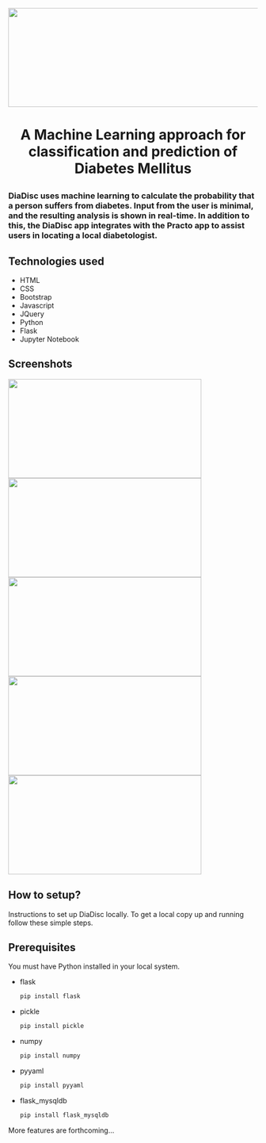 <p align="center">
    <img src="https://user-images.githubusercontent.com/78247889/199315642-f07762bf-c93c-4650-bfa8-1e1f5944541f.png" width="520" height="200">
</p>

# <p align="center"><strong>A Machine Learning approach for classification and prediction of Diabetes Mellitus</strong></p>

### <p>DiaDisc uses machine learning to calculate the probability that a person suffers from diabetes. Input from the user is minimal, and the resulting analysis is shown in real-time. In addition to this, the DiaDisc app integrates with the Practo app to assist users in locating a local diabetologist.<p>

## Technologies used
* HTML
* CSS
* Bootstrap
* Javascript
* JQuery
* Python
* Flask
* Jupyter Notebook
<!-- * MySQL -->

## Screenshots
<p>
    <img src="https://user-images.githubusercontent.com/78247889/199990598-1d8450a3-2415-4a18-97f9-64c506522b05.png" width="390" height="200">
    <img src="https://user-images.githubusercontent.com/78247889/199993227-18e4d48e-b4d6-4af2-a163-f9f67797b009.png" width="390" height="200">
    <img src="https://user-images.githubusercontent.com/78247889/199990617-cd65c31b-bc90-441c-99ba-77027f4843c4.png" width="390" height="200">
    <img src="https://user-images.githubusercontent.com/78247889/199990640-ff6f8f56-7fff-4bad-856b-561c6dde498b.png" width="390" height="200">
    <img src="https://user-images.githubusercontent.com/78247889/199990649-a3aa1ddf-7722-4eb4-9d5e-12dba09737fc.png" width="390" height="200">
</p>

## How to setup?
Instructions to set up DiaDisc locally.
To get a local copy up and running follow these simple steps.

## Prerequisites
You must have Python installed in your local system.
* flask
  ```sh
  pip install flask
  ```
  
* pickle
  ```sh
  pip install pickle
  ```
  
* numpy
  ```sh
  pip install numpy
  ```

* pyyaml
  ```sh
  pip install pyyaml
  ```

* flask_mysqldb
  ```sh
  pip install flask_mysqldb
  ```

More features are forthcoming...